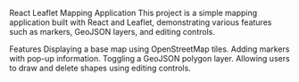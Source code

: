 React Leaflet Mapping Application
This project is a simple mapping application built with React and Leaflet, demonstrating various features such as markers, GeoJSON layers, and editing controls.

Features
Displaying a base map using OpenStreetMap tiles.
Adding markers with pop-up information.
Toggling a GeoJSON polygon layer.
Allowing users to draw and delete shapes using editing controls.
